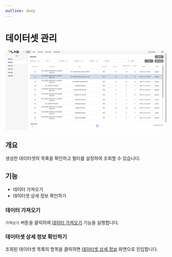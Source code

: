 ```yaml
---
outline: deep
---
```


# 데이터셋 관리

![데이터셋 관리](/public/ko/data/dataset-list.png)


## 개요
생성한 데이터셋의 목록을 확인하고 필터를 설정하여 조회할 수 있습니다.


## 기능
- 데이터 가져오기
- 데이터셋 상세 정보 확인하기

### 데이터 가져오기
`가져오기` 버튼을 클릭하여 [데이터 가져오기](./dataset-import) 기능을 실행합니다.

### 데이터셋 상세 정보 확인하기
조회된 데이터셋 목록의 항목을 클릭하면 [데이터셋 상세 정보](./dataset-detail.md) 화면으로 진입합니다.
